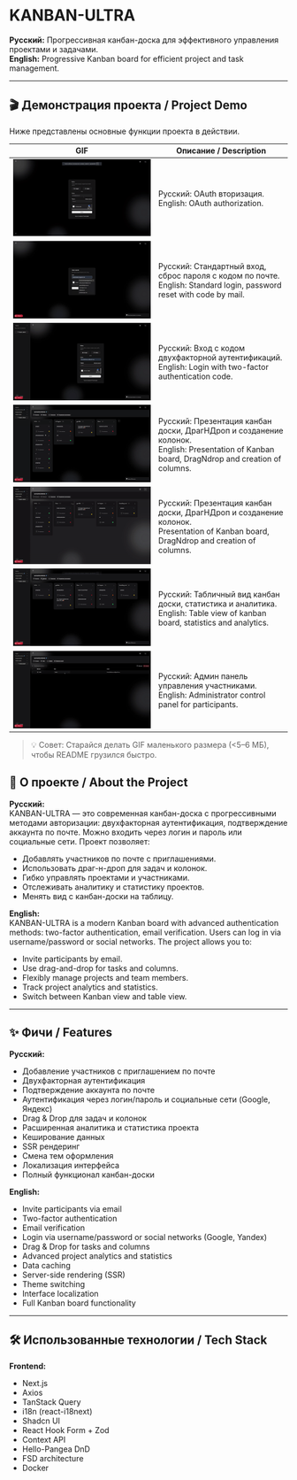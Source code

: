 # KANBAN-ULTRA

**Русский:** Прогрессивная канбан-доска для эффективного управления проектами и задачами.  
**English:** Progressive Kanban board for efficient project and task management.

---

## 🎬 Демонстрация проекта / Project Demo

Ниже представлены основные функции проекта в действии.

 GIF                                            | Описание / Description                                                                                                                            |
------------------------------------------------|---------------------------------------------------------------------------------------------------------------------------------------------------|
 ![Drag & Drop](./assets/1-presentation.gif)    | Русский: OAuth вторизация. <br> English: OAuth authorization.                                                                                     |
| ![Task CRUD](./assets/2-presentation.gif)      | Русский: Стандартный вход, сброс пароля с кодом по почте. <br> English: Standard login, password reset with code by mail.                         |
| ![Invite Members](./assets/3-presentation.gif) | Русский: Вход с кодом двухфакторной аутентификаций. <br> English: Login with two-factor authentication code.                                      |
 ![Analytics](./assets/4-presentation.gif)      | Русский: Презентация канбан доски, ДрагНДроп и созданение колонок. <br> English: Presentation of Kanban board, DragNdrop and creation of columns. |
 ![Themes & i18n](./assets/6-presentation.gif)  | Русский: Презентация канбан доски, ДрагНДроп и созданение колонок. <br> Presentation of Kanban board, DragNdrop and creation of columns.          |
 ![Themes & i18n](./assets/7-presentation.gif)  | Русский: Табличный вид канбан доски, статистика и аналитика. <br> English: Table view of kanban board, statistics and analytics.                  |
 ![Themes & i18n](./assets/8-presentation.gif)  | Русский: Админ панель управления участниками. <br> English: Administrator control panel for participants.                                         |

> 💡 Совет: Старайся делать GIF маленького размера (<5–6 МБ), чтобы README грузился быстро.

## 📌 О проекте / About the Project

**Русский:**  
KANBAN-ULTRA — это современная канбан-доска с прогрессивными методами авторизации: двухфакторная аутентификация,
подтверждение аккаунта по почте. Можно входить через логин и пароль или социальные сети. Проект позволяет:

- Добавлять участников по почте с приглашениями.
- Использовать драг-н-дроп для задач и колонок.
- Гибко управлять проектами и участниками.
- Отслеживать аналитику и статистику проектов.
- Менять вид с канбан-доски на таблицу.

**English:**  
KANBAN-ULTRA is a modern Kanban board with advanced authentication methods: two-factor authentication, email
verification. Users can log in via username/password or social networks. The project allows you to:

- Invite participants by email.
- Use drag-and-drop for tasks and columns.
- Flexibly manage projects and team members.
- Track project analytics and statistics.
- Switch between Kanban view and table view.

---

## ✨ Фичи / Features

**Русский:**

- Добавление участников с приглашением по почте
- Двухфакторная аутентификация
- Подтверждение аккаунта по почте
- Аутентификация через логин/пароль и социальные сети (Google, Яндекс)
- Drag & Drop для задач и колонок
- Расширенная аналитика и статистика проекта
- Кеширование данных
- SSR рендеринг
- Смена тем оформления
- Локализация интерфейса
- Полный функционал канбан-доски

**English:**

- Invite participants via email
- Two-factor authentication
- Email verification
- Login via username/password or social networks (Google, Yandex)
- Drag & Drop for tasks and columns
- Advanced project analytics and statistics
- Data caching
- Server-side rendering (SSR)
- Theme switching
- Interface localization
- Full Kanban board functionality

---

## 🛠 Использованные технологии / Tech Stack

**Frontend:**

- Next.js
- Axios
- TanStack Query
- i18n (react-i18next)
- Shadcn UI
- React Hook Form + Zod
- Context API
- Hello-Pangea DnD
- FSD architecture
- Docker
